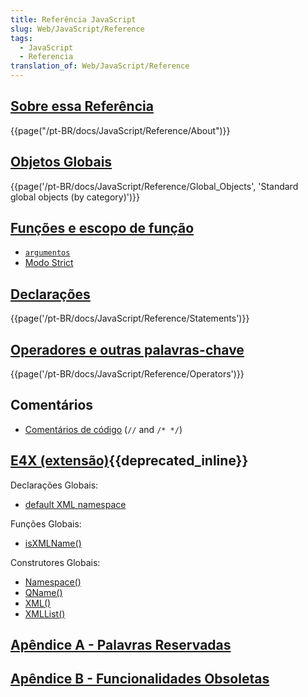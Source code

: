 ```yaml
---
title: Referência JavaScript
slug: Web/JavaScript/Reference
tags:
  - JavaScript
  - Referencia
translation_of: Web/JavaScript/Reference
---
```

## [Sobre essa Referência](/pt-BR/docs/JavaScript/Reference/About "JavaScript/Reference/About")

{{page("/pt-BR/docs/JavaScript/Reference/About")}}

## [Objetos Globais](/pt-BR/docs/JavaScript/Reference/Global_Objects "JavaScript/Reference/Global_Objects")

{{page('/pt-BR/docs/JavaScript/Reference/Global_Objects', 'Standard global objects (by category)')}}

## [Funções e escopo de função](/pt-BR/docs/JavaScript/Reference/Functions_and_function_scope "JavaScript/Reference/Functions_and_function_scope")

- [`argumentos`](/en-US/docs/JavaScript/Reference/Functions_and_function_scope/arguments "JavaScript/Reference/Functions_and_function_scope/arguments")
- [Modo Strict](/pt-BR/docs/JavaScript/Reference/Functions_and_function_scope/Strict_mode "JavaScript/Reference/Functions_and_function_scope/Strict_mode")

## [Declarações](/pt-BR/docs/JavaScript/Reference/Statements "JavaScript/Reference/Statements")

{{page('/pt-BR/docs/JavaScript/Reference/Statements')}}

## [Operadores e outras palavras-chave](/pt-BR/docs/JavaScript/Reference/Operators "JavaScript/Reference/Operators")

{{page('/pt-BR/docs/JavaScript/Reference/Operators')}}

## Comentários

- [Comentários de código](/pt-BR/docs/JavaScript/Reference/Code_comments "JavaScript/Reference/Code comments") (`//` and `/* */`)

## [E4X (extensão)](/pt-BR/docs/E4X "E4X"){{deprecated_inline}}

Declarações Globais:

- [default XML namespace](/pt-BR/docs/E4X/Processing_XML_with_E4X#Handling_namespaces "JavaScript/ Guide/Processing XML with E4X#Handling namespaces")

Funções Globais:

- [isXMLName()](/pt-BR/docs/E4X:isXMLName "E4X:isXMLName")

Construtores Globais:

- [Namespace()](/pt-BR/docs/E4X:Namespace "E4X:Namespace")
- [QName()](/pt-BR/docs/E4X:QName "E4X:QName")
- [XML()](/pt-BR/docs/E4X:XML "E4X:XML")
- [XMLList()](/pt-BR/docs/E4X:XMLList "E4X:XMLList")

## [Apêndice A - Palavras Reservadas](/pt-BR/docs/JavaScript/Reference/Reserved_Words "JavaScript/Reference/Reserved_Words")

## [Apêndice B - Funcionalidades Obsoletas](/pt-BR/docs/JavaScript/Reference/Deprecated_and_obsolete_features "JavaScript/Reference/Deprecated_Features")
